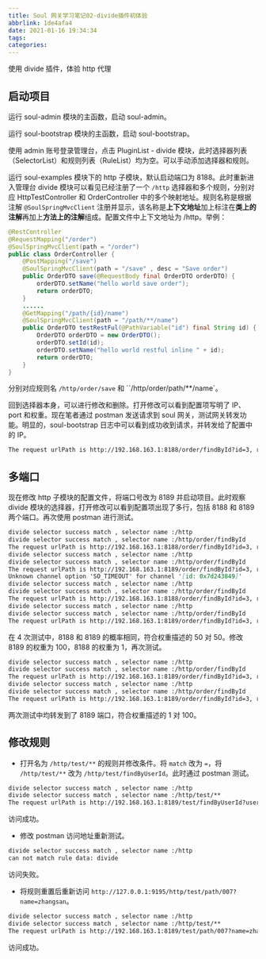 ```yaml
---
title: Soul 网关学习笔记02-divide插件初体验
abbrlink: 1de4afa4
date: 2021-01-16 19:34:34
tags:
categories:
---
```

使用 divide 插件，体验 http 代理
<!--more-->
## 启动项目

运行 soul-admin 模块的主函数，启动 soul-admin。

运行 soul-bootstrap 模块的主函数，启动 soul-bootstrap。

使用 admin 账号登录管理台，点击 PluginList - divide 模块，此时选择器列表（SelectorList）和规则列表（RuleList）均为空。可以手动添加选择器和规则。

运行 soul-examples 模块下的 http 子模块，默认启动端口为 8188。此时重新进入管理台 divide 模块可以看见已经注册了一个 `/http` 选择器和多个规则，分别对应 HttpTestController 和 OrderController 中的多个映射地址。规则名称是根据注解 `@SoulSpringMvcClient` 注册并显示，该名称是**上下文地址**加上标注在**类上的注解**再加上**方法上的注解**组成。配置文件中上下文地址为 /http。举例：

```java
@RestController
@RequestMapping("/order")
@SoulSpringMvcClient(path = "/order")
public class OrderController {
    @PostMapping("/save")
    @SoulSpringMvcClient(path = "/save" , desc = "Save order")
    public OrderDTO save(@RequestBody final OrderDTO orderDTO) {
        orderDTO.setName("hello world save order");
        return orderDTO;
    }
    ......
    @GetMapping("/path/{id}/name")
    @SoulSpringMvcClient(path = "/path/**/name")
    public OrderDTO testRestFul(@PathVariable("id") final String id) {
        OrderDTO orderDTO = new OrderDTO();
        orderDTO.setId(id);
        orderDTO.setName("hello world restful inline " + id);
        return orderDTO;
    }
}
```

分别对应规则名 `/http/order/save` 和 ``/http/order/path/**/name`。

回到选择器本身，可以进行修改和删除。打开修改可以看到配置项写明了 IP、port 和权重。现在笔者通过 postman 发送请求到 soul 网关，测试网关转发功能。明显的，soul-bootstrap 日志中可以看到成功收到请求，并转发给了配置中的 IP。

```markdown
The request urlPath is http://192.168.163.1:8188/order/findById?id=3, retryTimes is 0
```

## 多端口

现在修改 http 子模块的配置文件，将端口号改为 8189 并启动项目。此时观察 divide 模块的选择器，打开修改可以看到配置项出现了多行，包括 8188 和 8189 两个端口。再次使用 postman 进行测试。

```markdown
divide selector success match , selector name :/http
divide selector success match , selector name :/http/order/findById
The request urlPath is http://192.168.163.1:8188/order/findById?id=3, retryTimes is 0
divide selector success match , selector name :/http
divide selector success match , selector name :/http/order/findById
The request urlPath is http://192.168.163.1:8189/order/findById?id=3, retryTimes is 0
Unknown channel option 'SO_TIMEOUT' for channel '[id: 0x7d243849]'
divide selector success match , selector name :/http
divide selector success match , selector name :/http/order/findById
The request urlPath is http://192.168.163.1:8188/order/findById?id=3, retryTimes is 0
divide selector success match , selector name :/http
divide selector success match , selector name :/http/order/findById
The request urlPath is http://192.168.163.1:8189/order/findById?id=3, retryTimes is 0
```

在 4 次测试中，8188 和 8189 的概率相同，符合权重描述的 50 对 50。修改 8189 的权重为 100，8188 的权重为 1，再次测试。

```markdown
divide selector success match , selector name :/http
divide selector success match , selector name :/http/order/findById
The request urlPath is http://192.168.163.1:8189/order/findById?id=3, retryTimes is 0
divide selector success match , selector name :/http
divide selector success match , selector name :/http/order/findById
The request urlPath is http://192.168.163.1:8189/order/findById?id=3, retryTimes is 0
```

两次测试中均转发到了 8189 端口，符合权重描述的 1 对 100。

## 修改规则

- 打开名为 `/http/test/**` 的规则并修改条件。将 `match` 改为 `=`，将 `/http/test/**` 改为 `/http/test/findByUserId`。此时通过 postman 测试。

```markdown
divide selector success match , selector name :/http
divide selector success match , selector name :/http/test/**
The request urlPath is http://192.168.163.1:8189/test/findByUserId?userId=007, retryTimes is 0
```

访问成功。

- 修改 postman 访问地址重新测试。

```markdown
divide selector success match , selector name :/http
can not match rule data: divide
```

访问失败。

- 将规则重置后重新访问 `http://127.0.0.1:9195/http/test/path/007?name=zhangsan`。

```markdown
divide selector success match , selector name :/http
divide selector success match , selector name :/http/test/**
The request urlPath is http://192.168.163.1:8189/test/path/007?name=zhangsan, retryTimes is 0
```

访问成功。
